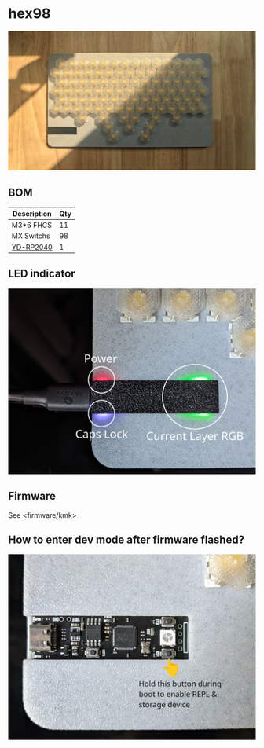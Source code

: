 # hex98

![](images/hex98.jpg)

## BOM

| Description      | Qty |
| ---------------- | --- |
| M3*6 FHCS        | 11  |
| MX Switchs       | 98  |
| [YD-RP2040](ali) | 1   |

[ali]: https://www.aliexpress.us/item/3256803817805852.html

## LED indicator

![](images/led.jpg)

## Firmware

See <firmware/kmk>

## How to enter dev mode after firmware flashed?

![](images/button.jpg)
